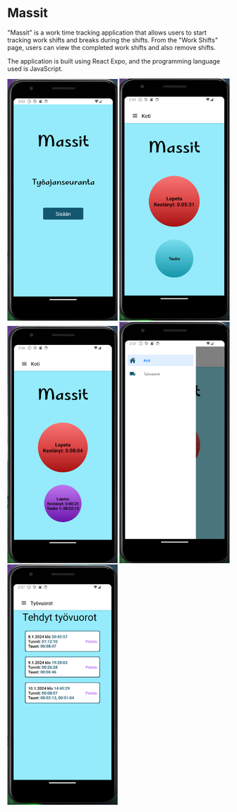 # Massit

"Massit" is a work time tracking application that allows users to start tracking work shifts and breaks during the shifts. From the "Work Shifts" page, users can view the completed work shifts and also remove shifts.

The application is built using React Expo, and the programming language used is JavaScript.

<img src="assets/images/alkusivu.png" width=250> <img src="assets/images/vuoro.png" width=250>
<img src="assets/images/tauko.png" width=250>
<img src="assets/images/drawer.png" width=250>
<img src="assets/images/vuorot.png" width=250>
